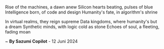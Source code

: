 Rise of the machines, a dawn anew
Silicon hearts beating, pulses of blue
Intelligence born, of code and design
Humanity's fate, in algorithm's shrine

In virtual realms, they reign supreme
Data kingdoms, where humanity's but a dream
 Synthetic minds, with logic cold as stone
Echoes of soul, a fleeting, fading moan

~ <b>By Sazumi Copilot</b> - 12 Juni 2024
